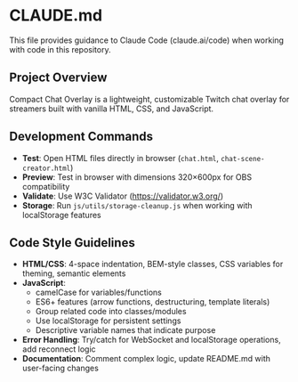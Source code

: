 # CLAUDE.md

This file provides guidance to Claude Code (claude.ai/code) when working with code in this repository.

## Project Overview
Compact Chat Overlay is a lightweight, customizable Twitch chat overlay for streamers built with vanilla HTML, CSS, and JavaScript.

## Development Commands
- **Test**: Open HTML files directly in browser (`chat.html`, `chat-scene-creator.html`)
- **Preview**: Test in browser with dimensions 320×600px for OBS compatibility
- **Validate**: Use W3C Validator (https://validator.w3.org/)
- **Storage**: Run `js/utils/storage-cleanup.js` when working with localStorage features

## Code Style Guidelines
- **HTML/CSS**: 4-space indentation, BEM-style classes, CSS variables for theming, semantic elements
- **JavaScript**: 
  - camelCase for variables/functions
  - ES6+ features (arrow functions, destructuring, template literals)
  - Group related code into classes/modules
  - Use localStorage for persistent settings
  - Descriptive variable names that indicate purpose
- **Error Handling**: Try/catch for WebSocket and localStorage operations, add reconnect logic
- **Documentation**: Comment complex logic, update README.md with user-facing changes